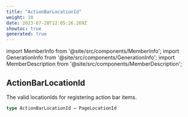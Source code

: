 ```yaml
---
title: "ActionBarLocationId"
weight: 10
date: 2023-07-28T12:05:26.269Z
showtoc: true
generated: true
---
```

<!-- This file was generated from the Vendure source. Do not modify. Instead, re-run the "docs:build" script -->
import MemberInfo from '@site/src/components/MemberInfo';
import GenerationInfo from '@site/src/components/GenerationInfo';
import MemberDescription from '@site/src/components/MemberDescription';


## ActionBarLocationId

<GenerationInfo sourceFile="packages/admin-ui/src/lib/core/src/common/component-registry-types.ts" sourceLine="103" packageName="@vendure/admin-ui" />

The valid locationIds for registering action bar items.

```ts title="Signature"
type ActionBarLocationId = PageLocationId
```
